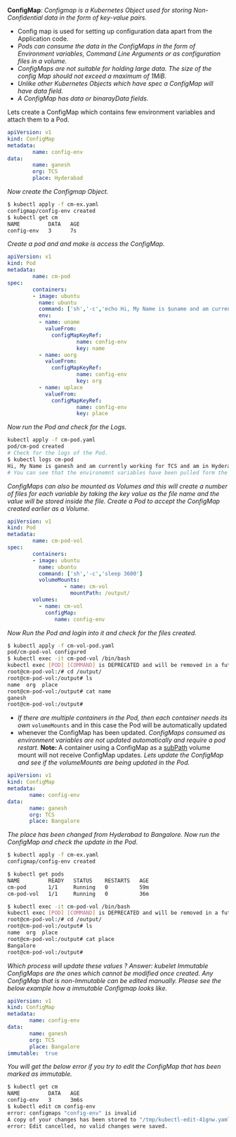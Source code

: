 **ConfigMap**: _Configmap is a Kubernetes Object used for storing Non-Confidential data in the form of key-value pairs._

 - Config map is used for setting up configuration data apart from the
   Application code.
 -  *Pods can consume the data in the ConfigMaps in the form of Environment variables, Command Line Arguments or as configuration  files in a volume.*  
 -  *ConfigMaps are not suitable for holding large data. The size of the config Map should not exceed a maximum of 1MiB.*
 -  *Unlike other Kubernetes Objects which have spec a ConfigMap will have data field.*  
-   *A ConfigMap has data or binarayData fields.*

Lets create a ConfigMap which contains few environment variables and attach them to a Pod.
```yaml
apiVersion: v1
kind: ConfigMap
metadata:
        name: config-env
data:
        name: ganesh
        org: TCS
        place: Hyderabad
```
*Now create the Configmap Object.*
```bash
$ kubectl apply -f cm-ex.yaml 
configmap/config-env created
$ kubectl get cm
NAME         DATA   AGE
config-env   3      7s
```
*Create a pod and and make is access the ConfigMap.*
```yaml
apiVersion: v1
kind: Pod
metadata:
        name: cm-pod
spec:
        containers:
        - image: ubuntu
          name: ubuntu
          command: ['sh','-c','echo Hi, My Name is $uname and am currently working for $uorg and am in $uplace;sleep 3600']
          env:
          - name: uname
            valueFrom:
              configMapKeyRef:
                      name: config-env
                      key: name
          - name: uorg
            valueFrom:
              configMapKeyRef:
                      name: config-env
                      key: org
          - name: uplace
            valueFrom:
              configMapKeyRef:
                      name: config-env
                      key: place
```
*Now run the Pod and check for the Logs.*
```bash
kubectl apply -f cm-pod.yaml 
pod/cm-pod created
# Check for the logs of the Pod.
$ kubectl logs cm-pod
Hi, My Name is ganesh and am currently working for TCS and am in Hyderabad
# You can see that the environemnt variables have been pulled form the config map and been assigned to uname,uorg and uplace respectively.
```
*ConfigMaps can also be mounted as Volumes and this will create a number of files for each variable by taking the key value as the file name and the value will be stored inside the file.*
*Create a Pod to accept the ConfigMap created earlier as a Volume.*
```yaml
apiVersion: v1
kind: Pod
metadata:
        name: cm-pod-vol
spec:
        containers:
        - image: ubuntu
          name: ubuntu
          command: ['sh','-c','sleep 3600']
          volumeMounts:
                  - name: cm-vol
                    mountPath: /output/
        volumes:
          - name: cm-vol
            configMap:
               name: config-env
```
*Now Run the Pod and login into it and check for the files created.*
```bash
$ kubectl apply -f cm-vol-pod.yaml 
pod/cm-pod-vol configured
$ kubectl exec -it cm-pod-vol /bin/bash
kubectl exec [POD] [COMMAND] is DEPRECATED and will be removed in a future version. Use kubectl exec [POD] -- [COMMAND] instead.
root@cm-pod-vol:/# cd /output/
root@cm-pod-vol:/output# ls
name  org  place
root@cm-pod-vol:/output# cat name 
ganesh
root@cm-pod-vol:/output# 
```

 - *If there are multiple containers in the Pod, then each container needs its own* `volumeMounts` and in this case the Pod will be
   automatically updated
 - whenever the ConfigMap has been updated.
   *ConfigMaps consumed as environment variables are not updated automatically and require a pod restart.*
   **Note:** A container using a ConfigMap as a [subPath](https://kubernetes.io/docs/concepts/storage/volumes#using-subpath) volume mount will not receive ConfigMap updates.
 *Lets update the ConfigMap and see if the volumeMounts are being updated in the Pod.*
 ```yaml
apiVersion: v1
kind: ConfigMap
metadata:
        name: config-env
data:
        name: ganesh
        org: TCS
        place: Bangalore
```
*The place has been changed from Hyderabad to Bangalore.
Now run the ConfigMap and check the update in the Pod.*

```bash
$ kubectl apply -f cm-ex.yaml
configmap/config-env created

$ kubectl get pods
NAME         READY   STATUS    RESTARTS   AGE
cm-pod       1/1     Running   0          59m
cm-pod-vol   1/1     Running   0          36m

$ kubectl exec -it cm-pod-vol /bin/bash
kubectl exec [POD] [COMMAND] is DEPRECATED and will be removed in a future version. Use kubectl exec [POD] -- [COMMAND] instead.
root@cm-pod-vol:/# cd /output/
root@cm-pod-vol:/output# ls
name  org  place
root@cm-pod-vol:/output# cat place 
Bangalore
root@cm-pod-vol:/output#
```
*Which process will update these values ?
Answer: kubelet*
*Immutable ConfigMaps are the ones which cannot be modified once created. Any ConfigMap that is non-Immutable  can be edited manually. Please see the below example how a immutable Configmap looks like.*
 ```yaml
apiVersion: v1
kind: ConfigMap
metadata:
        name: config-env
data:
        name: ganesh
        org: TCS
        place: Bangalore
immutable:  true 
```
*You will get the below error if you try to edit the ConfigMap that has been marked as immutable.*
```bash
$ kubectl get cm
NAME         DATA   AGE
config-env   3      3m6s
$ kubectl edit cm config-env
error: configmaps "config-env" is invalid
A copy of your changes has been stored to "/tmp/kubectl-edit-41gnw.yaml"
error: Edit cancelled, no valid changes were saved.
```